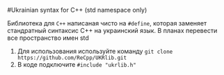 #Ukrainian syntax for C++ (std namespace only)

Библиотека для `С++` написаная чисто на `#define`, которая заменяет стандратный синтаксис С++ на украинский язык.
В планах перевести все пространство имен std

1. Для использования используйте команду `git clone https://github.com/ReCpp/UKRlib.git`
2. В коде подключите `#include "ukrlib.h"`
